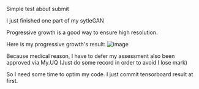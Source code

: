 Simple test about submit

I just finished one part of my sytleGAN

Progressive growth is a good way to ensure high resolution.

Here is my progressive growth's result:
![image]("./PGGAN.png")

Because medical reason, I have to defer my assessment also been approved via My.UQ  (Just do some record in order to avoid I lose mark)

So I need some time to optim my code. I just commit tensorboard result at first.

